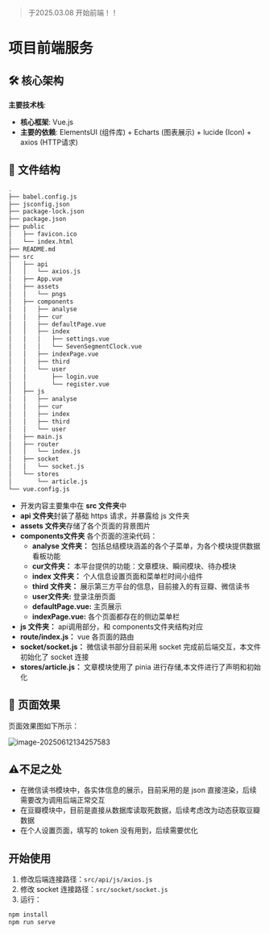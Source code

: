 > 于2025.03.08 开始前端！！
# 项目前端服务

## 🛠 核心架构
**主要技术栈**:
- **核心框架**: Vue.js
- **主要的依赖**: ElementsUI (组件库) + Echarts (图表展示) + lucide (Icon) + axios (HTTP请求)

## 📁 文件结构
```bash
.
├── babel.config.js
├── jsconfig.json
├── package-lock.json
├── package.json
├── public
│   ├── favicon.ico
│   └── index.html
├── README.md
├── src
│   ├── api
│   │   └── axios.js
│   ├── App.vue
│   ├── assets
│   │   └── pngs
│   ├── components
│   │   ├── analyse
│   │   ├── cur
│   │   ├── defaultPage.vue
│   │   ├── index
│   │   │   ├── settings.vue
│   │   │   └── SevenSegmentClock.vue
│   │   ├── indexPage.vue
│   │   ├── third
│   │   └── user
│   │       ├── login.vue
│   │       └── register.vue
│   ├── js
│   │   ├── analyse
│   │   ├── cur
│   │   ├── index
│   │   ├── third
│   │   └── user
│   ├── main.js
│   ├── router
│   │   └── index.js
│   ├── socket
│   │   └── socket.js
│   └── stores
│       └── article.js
└── vue.config.js
```
- 开发内容主要集中在 **src 文件夹**中
- **api 文件夹**封装了基础 https 请求，并暴露给 js 文件夹
- **assets 文件夹**存储了各个页面的背景图片
- **components文件夹** 各个页面的渲染代码：
  - **analyse 文件夹：** 包括总结模块涵盖的各个子菜单，为各个模块提供数据看板功能
  - **cur文件夹：** 本平台提供的功能：文章模块、瞬间模块、待办模块
  - **index 文件夹：** 个人信息设置页面和菜单栏时间小组件
  - **third 文件夹：** 展示第三方平台的信息，目前接入的有豆瓣、微信读书
  - **user文件夹:** 登录注册页面
  - **defaultPage.vue:** 主页展示
  - **indexPage.vue:** 各个页面都存在的侧边菜单栏
- **js 文件夹：** api调用部分，和 components文件夹结构对应
- **route/index.js：** vue 各页面的路由
- **socket/socket.js：** 微信读书部分目前采用 socket 完成前后端交互，本文件初始化了 socket 连接
- **stores/article.js：** 文章模块使用了 pinia 进行存储,本文件进行了声明和初始化

## 📃 页面效果
页面效果图如下所示：

![image-20250612134257583](../gra-design/src/assets/pngs/网站效果图.png)

## ⚠️不足之处
- 在微信读书模块中，各实体信息的展示，目前采用的是 json 直接渲染，后续需要改为调用后端正常交互
- 在豆瓣模块中，目前是直接从数据库读取死数据，后续考虑改为动态获取豆瓣数据
- 在个人设置页面，填写的 token 没有用到，后续需要优化

## 开始使用
1. 修改后端连接路径：``src/api/js/axios.js``
2. 修改 socket 连接路径：``src/socket/socket.js``
3. 运行：
```bash
npm install
npm run serve
```
